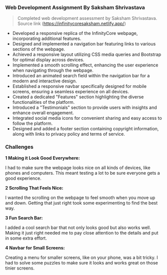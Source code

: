 ### Web Development Assignment By Saksham Shrivastava

> Completed web development assessment by Saksham Shrivastava.
> Source link (https://infinitycoresaksham.netlify.app/)

- Developed a responsive replica of the InfinityCore webpage, incorporating additional features.
- Designed and implemented a navigation bar featuring links to various sections of the webpage.
- Achieved a responsive layout utilizing CSS media queries and Bootstrap for optimal display across devices.
- Implemented a smooth scrolling effect, enhancing the user experience when navigating through the webpage.
- Introduced an animated search field within the navigation bar for a modern and interactive design.
- Established a responsive navbar specifically designed for mobile screens, ensuring a seamless experience on all devices.
- Created a dedicated "Features" section highlighting the diverse functionalities of the platform.
- Introduced a "Testimonials" section to provide users with insights and enhance overall engagement.
- Integrated social media icons for convenient sharing and easy access to follow the platform.
- Designed and added a footer section containing copyright information, along with links to privacy policy and terms of service.

### Challenges

**1 Making it Look Good Everywhere:**

I had to make sure the webpage looks nice on all kinds of devices, like phones and computers. This meant testing a lot to be sure everyone gets a good experience.

**2 Scrolling That Feels Nice:**

I wanted the scrolling on the webpage to feel smooth when you move up and down. Getting that just right took some experimenting to find the best way.

**3 Fun Search Bar:**

I added a cool search bar that not only looks good but also works well. Making it just right needed me to pay close attention to the details and put in some extra effort.

**4 Navbar for Small Screens:**

Creating a menu for smaller screens, like on your phone, was a bit tricky. I had to solve some puzzles to make sure it looks and works great on those tinier screens.
